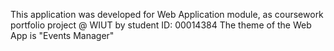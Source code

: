 This application was developed for Web Application module, as coursework portfolio project @ WIUT by student ID: 00014384
The theme of the Web App is "Events Manager"
